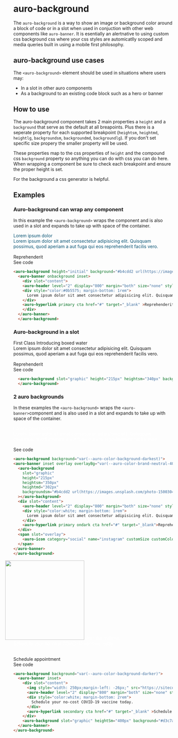 # auro-background

The `auro-background` is a way to show an image or background color around a block of code or in a slot when used in conjuction with other web components like `auro-banner`.  It is esentially an alertnative to using custom css background css where your css styles are automicatlly scoped and media queries built in using a mobile first philosophy.

## auro-background use cases

The `<auro-background>` element should be used in situations where users may:

- In a slot in other auro components
- As a background to an existing code block such as a hero or banner

## How to use
The auro-background component takes 2 main properties a `height` and a `background` that serve as the default at all breapoints.  Plus there is a seperate property for each supported breakpoint (`heightsm`, `heightmd`, `heightlg`, `backgroundsm`, `backgroundmd`, `backgroundlg`).  If you don't set specific size propery the smaller property will be used.

These properties map to the css properties of `height` and the compound css `background` property so anything you can do with css you can do here.  When wrapping a component be sure to check each breakpoint and ensure the proper height is set.

For the background a css <auro-hyperlink target="_blank" href="https://webcode.tools/generators/css/background-image">generator</auro-hyperlink> is helpful.


## Examples

### Auro-background can wrap any component
In this example the `<auro-background>` wraps the component and is also used in a slot and expands to take up with space of the container.

<auro-background height="initial" background="#b4cdd2 url(https://images.unsplash.com/photo-1500304624028-5b2641868ade?ixid=MnwxMjA3fDB8MHxwaG90by1wYWdlfHx8fGVufDB8fHx8&ixlib=rb-1.2.1&auto=format&fit=crop&w=1051&q=80) right center/cover no-repeat;">
  <auro-banner onbackground inset>
    <div slot="content">
    <auro-header level="2" display="800" margin="both" size="none" style="color:#0b5575">Lorem ipsum dolor</auro-header>
    <div style="color:#0b5575; margin-bottom: 1rem">
      Lorem ipsum dolor sit amet consectetur adipisicing elit. Quisquam possimus, quod aperiam a aut fuga qui eos reprehenderit facilis vero.
    </div>
    <auro-hyperlink primary cta href="#" target="_blank" >Reprehenderit</auro-hyperlink>
    </div>
  </auro-banner>
  </auro-background>

<auro-accordion lowProfile justifyRight>
  <span slot="trigger">See code</span>

```html
<auro-background height="initial" background="#b4cdd2 url(https://images.unsplash.com/photo-1500304624028-5b2641868ade?ixid=MnwxMjA3fDB8MHxwaG90by1wYWdlfHx8fGVufDB8fHx8&ixlib=rb-1.2.1&auto=format&fit=crop&w=1051&q=80) right center/cover no-repeat;">
  <auro-banner onbackground inset>
    <div slot="content">
    <auro-header level="2" display="800" margin="both" size="none" style="color:#0b5575">Lorem ipsum dolor</auro-header>
    <div style="color:#0b5575; margin-bottom: 1rem">
      Lorem ipsum dolor sit amet consectetur adipisicing elit. Quisquam possimus, quod aperiam a aut fuga qui eos reprehenderit facilis vero.
    </div>
    <auro-hyperlink primary cta href="#" target="_blank" >Reprehenderit</auro-hyperlink>
    </div>
  </auro-banner>
  </auro-background>
```

</auro-accordion>

### Auro-background in a slot

<auro-banner>
  <auro-background slot="graphic" height="215px" heightsm="340px" background="#b4cdd2 url(https://images.unsplash.com/photo-1564419320461-6870880221ad?ixid=MnwxMjA3fDF8MHxwaG90by1wYWdlfHx8fGVufDB8fHx8&ixlib=rb-1.2.1&auto=format&fit=crop&w=1868&q=80) center center/cover no-repeat;">
  </auro-background>
  <div slot="content">
   <auro-header level="2" display="800" margin="both" size="none">First Class</auro-header>
      <auro-header level="3" display="300" margin="top" size="none">Introducing boxed water</auro-header>
      <div style="margin-bottom: 1rem">
      Lorem ipsum dolor sit amet consectetur adipisicing elit. Quisquam possimus, quod aperiam a aut fuga qui eos reprehenderit facilis vero.
    </div>
    <auro-hyperlink secondary cta href="#" target="_blank" >Reprehenderit</auro-hyperlink>
  </div>
</auro-banner>


<auro-accordion lowProfile justifyRight>
  <span slot="trigger">See code</span>

```html
  <auro-background slot="graphic" height="215px" heightsm="340px" background="#b4cdd2 url(https://images.unsplash.com/photo-1564419320461-6870880221ad?ixid=MnwxMjA3fDF8MHxwaG90by1wYWdlfHx8fGVufDB8fHx8&ixlib=rb-1.2.1&auto=format&fit=crop&w=1868&q=80) center center/cover no-repeat;">
  </auro-background>
```

</auro-accordion>

### 2 auro backgrounds
In these examples the `<auro-background>` wraps the `<auro-banner>`component and is also used in a slot and expands to take up with space of the container.

<auro-background height="initial" background="var(--auro-color-background-darkest); margin-bottom:2rem">
<auro-banner inset overlay overlayBg="var(--auro-color-brand-neutral-400)">
<div slot="graphic">
  <auro-background
    height="215px"
    heightsm="390px"
    heightmd="302px"
    backgroundsm="#b4cdd2 url(https://images.unsplash.com/photo-1500304624028-5b2641868ade?ixid=MnwxMjA3fDB8MHxwaG90by1wYWdlfHx8fGVufDB8fHx8&ixlib=rb-1.2.1&auto=format&fit=crop&w=1051&q=80) right center/cover no-repeat;"
  ></auro-background>
  </div>
  <div slot="content">
    <div class="offer">
    <auro-header level="2" display="800" margin="both" size="none" style="color:white">Lorem ipsum dolor</auro-header>
      <div style="color:white; margin-bottom: 1rem">
        Lorem ipsum dolor sit amet consectetur adipisicing elit. Quisquam possimus, quod aperiam a aut fuga qui eos reprehenderit facilis vero.
      </div>
    </div>
  </div>
  <span slot="overlay">
    <auro-icon category="social" name="instagram" customSize customColor style="color: var(--auro-color-base-white); width: 5rem"></auro-icon>
  </span>
</auro-banner>
</auro-background>




<auro-accordion lowProfile justifyRight>
  <span slot="trigger">See code</span>

```html
<auro-background background="var(--auro-color-background-darkest)">
<auro-banner inset overlay overlayBg="var(--auro-color-brand-neutral-400)">
  <auro-background
    slot="graphic"
    height="215px"
    heightsm="350px"
    heightmd="302px"
    backgroundsm="#b4cdd2 url(https://images.unsplash.com/photo-1500304624028-5b2641868ade?ixid=MnwxMjA3fDB8MHxwaG90by1wYWdlfHx8fGVufDB8fHx8&ixlib=rb-1.2.1&auto=format&fit=crop&w=1051&q=80) right center/cover no-repeat;"
  ></auro-background>
  <div slot="content">
    <auro-header level="2" display="800" margin="both" size="none" style="color:white">Lorem ipsum dolor</auro-header>
    <div style="color:white; margin-bottom: 1rem">
      Lorem ipsum dolor sit amet consectetur adipisicing elit. Quisquam possimus, quod aperiam a aut fuga qui eos reprehenderit facilis vero.
    </div>
    <auro-hyperlink primary ondark cta href="#" target="_blank">Reprehenderit</auro-hyperlink>
  </div>
  <span slot="overlay">
    <auro-icon category="social" name="instagram" customSize customColor style="color: var(--auro-color-base-white); width: 5rem"></auro-icon>
  </span>
</auro-banner>
</auro-background>
```

</auro-accordion>

<auro-background height="initial" background="var(--auro-color-background-darker)">
  <auro-banner inset>
    <div slot="content">
      <img style="width: 250px;margin-left: -26px;" src="https://sitecore-prod-cd-westus2.azurewebsites.net/-/media/Images/homepage-tiles/VaccinateWA_Logo-Only_SingleColorWhite.png">
      <auro-header level="2" display="800" margin="both" size="none" style="color:white">Join the millions. </auro-header>
      <div style="color:white; margin-bottom: 2rem">
        Schedule your no-cost COVID-19 vaccine today.
      </div>
      <auro-hyperlink secondary cta href="#" target="_blank" >Schedule appointment</auro-hyperlink>
    </div>
    <auro-background slot="graphic" height="250px" heightSm="350px" background="#d3c7ad url(https://images.unsplash.com/photo-1612277795511-39caabca8185?ixid=MnwxMjA3fDB8MHxwaG90by1wYWdlfHx8fGVufDB8fHx8&ixlib=rb-1.2.1&auto=format&fit=crop&w=1050&q=80) right center/cover no-repeat;" backgroundsm="#d3c7ad url(https://images.unsplash.com/photo-1612277795511-39caabca8185?ixid=MnwxMjA3fDB8MHxwaG90by1wYWdlfHx8fGVufDB8fHx8&ixlib=rb-1.2.1&auto=format&fit=crop&w=1050&q=80) right bottom/cover no-repeat;"></auro-background>
  </auro-banner>
</auro-background>


<auro-accordion lowProfile justifyRight>
  <span slot="trigger">See code</span>

```html
<auro-background background="var(--auro-color-background-darker)">
  <auro-banner inset>
    <div slot="content">
      <img style="width: 250px;margin-left: -26px;" src="https://sitecore-prod-cd-westus2.azurewebsites.net/-/media/Images/homepage-tiles/VaccinateWA_Logo-Only_SingleColorWhite.png">
      <auro-header level="2" display="800" margin="both" size="none" style="color:white">Join the millions. </auro-header>
      <div style="color:white; margin-bottom: 2rem">
        Schedule your no-cost COVID-19 vaccine today.
      </div>
      <auro-hyperlink secondary cta href="#" target="_blank" >Schedule appointment</auro-hyperlink>
    </div>
    <auro-background slot="graphic" heightSm="400px" background="#d3c7ad url(https://images.unsplash.com/photo-1612277795511-39caabca8185?ixid=MnwxMjA3fDB8MHxwaG90by1wYWdlfHx8fGVufDB8fHx8&ixlib=rb-1.2.1&auto=format&fit=crop&w=1050&q=80) right center/cover no-repeat;" backgroundsm="#d3c7ad url(https://images.unsplash.com/photo-1612277795511-39caabca8185?ixid=MnwxMjA3fDB8MHxwaG90by1wYWdlfHx8fGVufDB8fHx8&ixlib=rb-1.2.1&auto=format&fit=crop&w=1050&q=80) right bottom/cover no-repeat;"></auro-background>
  </auro-banner>
</auro-background>
```

</auro-accordion>

